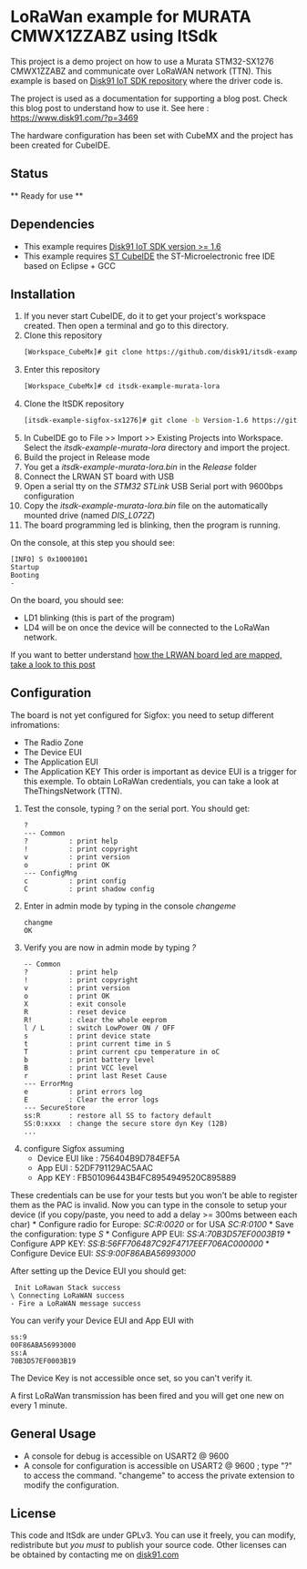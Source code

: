 # LoRaWan example for MURATA CMWX1ZZABZ using ItSdk

This project is a demo project on how to use a Murata STM32-SX1276 CMWX1ZZABZ and communicate over LoRaWAN network (TTN). This example is based on [Disk91 IoT SDK repository](https://github.com/disk91/stm32-it-sdk) where the driver code is.

The project is used as a documentation for supporting a blog post. Check this blog post to understand how to use it.
See here : https://www.disk91.com/?p=3469 

The hardware configuration has been set with CubeMX and the project has been created for CubeIDE.

## Status
** Ready for use **

## Dependencies
* This example requires [Disk91 IoT SDK version >= 1.6](https://github.com/disk91/stm32-it-sdk/tree/Version-1.6)
* This example requires [ST CubeIDE](https://www.st.com/en/development-tools/stm32cubeide.html) the ST-Microelectronic free IDE based on Eclipse + GCC

## Installation
1. If you never start CubeIDE, do it to get your project's workspace created. Then open a terminal and go to this directory.
2. Clone this repository
	```sh
	[Workspace_CubeMx]# git clone https://github.com/disk91/itsdk-example-murata-lora.git
	```
3. Enter this repository
	```sh
	[Workspace_CubeMx]# cd itsdk-example-murata-lora
	```
4. Clone the ItSDK repository
	```sh
	[itsdk-example-sigfox-sx1276]# git clone -b Version-1.6 https://github.com/disk91/stm32-it-sdk.git
	``` 
5. In CubeIDE go to File >> Import >> Existing Projects into Workspace. Select the _itsdk-example-murata-lora_ directory and import the project.
6. Build the project in Release mode
7. You get a _itsdk-example-murata-lora.bin_ in the _Release_ folder
8. Connect the LRWAN ST board with USB
9. Open a serial tty on the _STM32 STLink_ USB Serial port with 9600bps configuration 
10. Copy the _itsdk-example-murata-lora.bin_ file on the automatically mounted drive (named *DIS_L072Z*)
11. The board programming led is blinking, then the program is running.

On the console, at this step you should see:
```
[INFO] S 0x10001001
Startup
Booting
- 
```
On the board, you should see:
 - LD1 blinking (this is part of the program) 
 - LD4 will be on once the device will be connected to the LoRaWan network.
 
If you want to better understand [how the LRWAN board led are mapped, take a look to this post](https://www.disk91.com/2019/technology/hardware/getting-started-with-st-murata-lorawan-board/)

## Configuration
The board is not yet configured for Sigfox: you need to setup different infromations:
- The Radio Zone
- The Device EUI
- The Application EUI
- The Application KEY
This order is important as device EUI is a trigger for this exemple.
To obtain LoRaWan credentials, you can take a look at TheThingsNetwork (TTN).

1. Test the console, typing ? on the serial port. You should get:
	```
	?
	--- Common
	?          : print help
	!          : print copyright
	v          : print version
	o          : print OK
	--- ConfigMng
	c          : print config
	C          : print shadow config
	```
2. Enter in admin mode by typing in the console _changeme_
	```
	changme
	OK
	```
3. Verify you are now in admin mode by typing _?_
	```
	-- Common
	?          : print help
	!          : print copyright
	v          : print version
	o          : print OK
	X          : exit console
	R          : reset device
	R!         : clear the whole eeprom
	l / L      : switch LowPower ON / OFF
	s          : print device state
	t          : print current time in S
	T          : print current cpu temperature in oC
	b          : print battery level
	B          : print VCC level
	r          : print last Reset Cause
	--- ErrorMng
	e          : print errors log
	E          : Clear the error logs
	--- SecureStore
	ss:R       : restore all SS to factory default
	SS:0:xxxx  : change the secure store dyn Key (12B)
	...
	```
4. configure Sigfox assuming
	- Device EUI like : 756404B9D784EF5A
	- App EUI : 52DF791129AC5AAC
	- App KEY : FB501096443B4FC8954949520C895889
	
These credentials can be use for your tests but you won't be able to register them as the PAC is invalid.
Now you can type in the console to setup your device (if you copy/paste, you need to add a delay >= 300ms between each char)
	* Configure radio for Europe: _SC:R:0020_  or for USA _SC:R:0100_
	* Save the configuration: type _S_
	* Configure APP EUI: _SS:A:70B3D57EF0003B19_
	* Configure APP KEY: _SS:B:56FF706487C92F4717EEF706AC000000_
	* Configure Device EUI: _SS:9:00F86ABA56993000_
	

After setting up the Device EUI you should get:
```
 Init LoRawan Stack success
\ Connecting LoRaWAN success
- Fire a LoRaWAN message success
```

You can verify your Device EUI and App EUI with
```
ss:9
00F86ABA56993000
ss:A
70B3D57EF0003B19
```
The Device Key is not accessible once set, so you can't verify it.


A first LoRaWan transmission has been fired and you will get one new on every 1 minute.


## General Usage

* A console for debug is accessible on USART2 @ 9600
* A console for configuration is accessible on USART2 @ 9600 ; type "?" to access the command. "changeme" to access the private extension to modify the configuration.

## License

This code and ItSdk are under GPLv3. You can use it freely, you can modify, redistribute but *you must* to publish your source code. Other licenses can be obtained by contacting me on [disk91.com](https://www.disk91.com)
